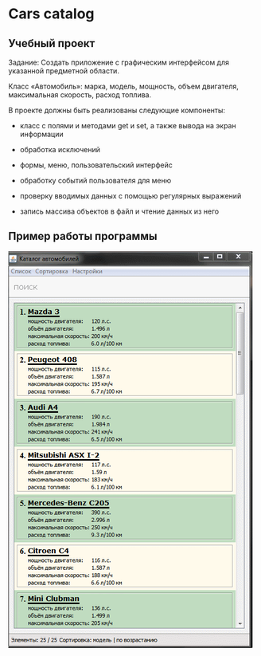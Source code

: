 # Cars catalog

## Учебный проект

Задание: Создать приложение с графическим интерфейсом для указанной предметной области.

Класс «Автомобиль»: марка, модель, мощность, объем двигателя, максимальная
скорость, расход топлива.

В проекте должны быть реализованы следующие компоненты:

-   класс с полями и методами get и set, а также вывода на экран информации

-   обработка исключений

-   формы, меню, пользовательский интерфейс

-   обработку событий пользователя для меню

-   проверку вводимых данных с помощью регулярных выражений

-   запись массива объектов в файл и чтение данных из него

## Пример работы программы
![ScreenShot](screenshots/GIF.gif)

